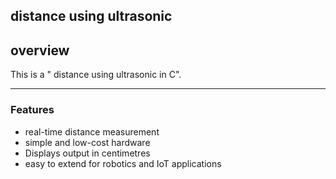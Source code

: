 ## distance using ultrasonic 

##  overview
This is a " distance using ultrasonic in C".

----

### Features
* real-time distance measurement
* simple and low-cost hardware
* Displays output in centimetres
* easy to extend for robotics and IoT applications
